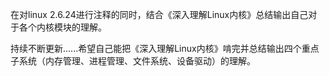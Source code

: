 在对linux 2.6.24进行注释的同时，结合《深入理解Linux内核》总结输出自己对于各个内核模块的理解。

持续不断更新......希望自己能把《深入理解Linux内核》啃完并总结输出四个重点子系统（内存管理、进程管理、文件系统、设备驱动）的理解。
